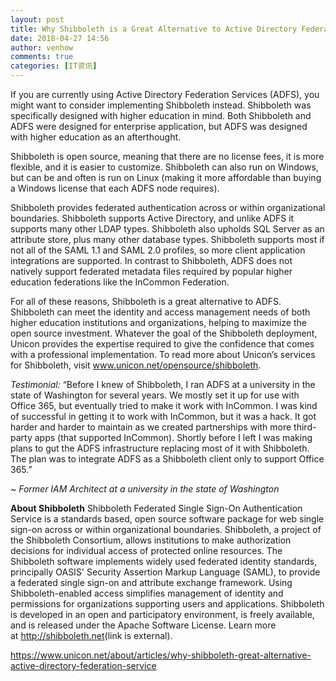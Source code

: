 ```yaml
---
layout: post
title: Why Shibboleth is a Great Alternative to Active Directory Federation Service
date: 2018-04-27 14:56
author: venhow
comments: true
categories: [IT资讯]
---
```

<div>If you are currently using Active Directory Federation Services (ADFS), you might want to consider implementing Shibboleth instead. Shibboleth was specifically designed with higher education in mind. Both Shibboleth and ADFS were designed for enterprise application, but ADFS was designed with higher education as an afterthought.</div>

Shibboleth is open source, meaning that there are no license fees, it is more flexible, and it is easier to customize. Shibboleth can also run on Windows, but can be and often is run on Linux (making it more affordable than buying a Windows license that each ADFS node requires).

Shibboleth provides federated authentication across or within organizational boundaries. Shibboleth supports Active Directory, and unlike ADFS it supports many other LDAP types. Shibboleth also upholds SQL Server as an attribute store, plus many other database types. Shibboleth supports most if not all of the SAML 1.1 and SAML 2.0 profiles, so more client application integrations are supported. In contrast to Shibboleth, ADFS does not natively support federated metadata files required by popular higher education federations like the InCommon Federation.

For all of these reasons, Shibboleth is a great alternative to ADFS. Shibboleth can meet the identity and access management needs of both higher education institutions and organizations, helping to maximize the open source investment.
Whatever the goal of the Shibboleth deployment, Unicon provides the expertise required to give the confidence that comes with a professional implementation. To read more about Unicon’s services for Shibboleth, visit <a href="https://www.unicon.net/opensource/shibboleth">www.unicon.net/opensource/shibboleth</a>.

<em>Testimonial:</em>
“Before I knew of Shibboleth, I ran ADFS at a university in the state of Washington for several years. We mostly set it up for use with Office 365, but eventually tried to make it work with InCommon. I was kind of successful in getting it to work with InCommon, but it was a hack. It got harder and harder to maintain as we created partnerships with more third-party apps (that supported InCommon). Shortly before I left I was making plans to gut the ADFS infrastructure replacing most of it with Shibboleth. The plan was to integrate ADFS as a Shibboleth client only to support Office 365.”

<em>~ Former IAM Architect at a university in the state of Washington</em>

<strong>About Shibboleth</strong>
Shibboleth Federated Single Sign-On Authentication Service is a standards based, open source software package for web single sign-on across or within organizational boundaries. Shibboleth, a project of the Shibboleth Consortium, allows institutions to make authorization decisions for individual access of protected online resources. The Shibboleth software implements widely used federated identity standards, principally OASIS' Security Assertion Markup Language (SAML), to provide a federated single sign-on and attribute exchange framework. Using Shibboleth-enabled access simplifies management of identity and permissions for organizations supporting users and applications. Shibboleth is developed in an open and participatory environment, is freely available, and is released under the Apache Software License. Learn more at <a class="ext" href="http://shibboleth.net/" target="_blank" rel="noopener">http://shibboleth.net<span class="ext"><span class="element-invisible">(link is external)</span></span></a>.

https://www.unicon.net/about/articles/why-shibboleth-great-alternative-active-directory-federation-service
